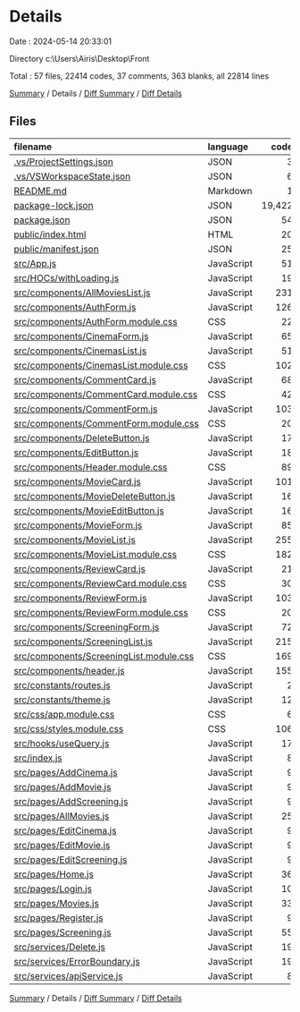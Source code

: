 # Details

Date : 2024-05-14 20:33:01

Directory c:\\Users\\Airis\\Desktop\\Front

Total : 57 files,  22414 codes, 37 comments, 363 blanks, all 22814 lines

[Summary](results.md) / Details / [Diff Summary](diff.md) / [Diff Details](diff-details.md)

## Files
| filename | language | code | comment | blank | total |
| :--- | :--- | ---: | ---: | ---: | ---: |
| [.vs/ProjectSettings.json](/.vs/ProjectSettings.json) | JSON | 3 | 0 | 0 | 3 |
| [.vs/VSWorkspaceState.json](/.vs/VSWorkspaceState.json) | JSON | 6 | 0 | 0 | 6 |
| [README.md](/README.md) | Markdown | 1 | 0 | 2 | 3 |
| [package-lock.json](/package-lock.json) | JSON | 19,422 | 0 | 1 | 19,423 |
| [package.json](/package.json) | JSON | 54 | 0 | 1 | 55 |
| [public/index.html](/public/index.html) | HTML | 20 | 23 | 1 | 44 |
| [public/manifest.json](/public/manifest.json) | JSON | 25 | 0 | 1 | 26 |
| [src/App.js](/src/App.js) | JavaScript | 51 | 0 | 9 | 60 |
| [src/HOCs/withLoading.js](/src/HOCs/withLoading.js) | JavaScript | 19 | 0 | 1 | 20 |
| [src/components/AllMoviesList.js](/src/components/AllMoviesList.js) | JavaScript | 231 | 8 | 13 | 252 |
| [src/components/AuthForm.js](/src/components/AuthForm.js) | JavaScript | 126 | 0 | 12 | 138 |
| [src/components/AuthForm.module.css](/src/components/AuthForm.module.css) | CSS | 22 | 0 | 4 | 26 |
| [src/components/CinemaForm.js](/src/components/CinemaForm.js) | JavaScript | 65 | 0 | 11 | 76 |
| [src/components/CinemasList.js](/src/components/CinemasList.js) | JavaScript | 51 | 0 | 3 | 54 |
| [src/components/CinemasList.module.css](/src/components/CinemasList.module.css) | CSS | 102 | 0 | 7 | 109 |
| [src/components/CommentCard.js](/src/components/CommentCard.js) | JavaScript | 68 | 0 | 6 | 74 |
| [src/components/CommentCard.module.css](/src/components/CommentCard.module.css) | CSS | 42 | 0 | 9 | 51 |
| [src/components/CommentForm.js](/src/components/CommentForm.js) | JavaScript | 103 | 0 | 13 | 116 |
| [src/components/CommentForm.module.css](/src/components/CommentForm.module.css) | CSS | 20 | 0 | 4 | 24 |
| [src/components/DeleteButton.js](/src/components/DeleteButton.js) | JavaScript | 17 | 0 | 2 | 19 |
| [src/components/EditButton.js](/src/components/EditButton.js) | JavaScript | 18 | 0 | 2 | 20 |
| [src/components/Header.module.css](/src/components/Header.module.css) | CSS | 89 | 0 | 17 | 106 |
| [src/components/MovieCard.js](/src/components/MovieCard.js) | JavaScript | 101 | 0 | 7 | 108 |
| [src/components/MovieDeleteButton.js](/src/components/MovieDeleteButton.js) | JavaScript | 16 | 0 | 2 | 18 |
| [src/components/MovieEditButton.js](/src/components/MovieEditButton.js) | JavaScript | 16 | 0 | 2 | 18 |
| [src/components/MovieForm.js](/src/components/MovieForm.js) | JavaScript | 85 | 0 | 12 | 97 |
| [src/components/MovieList.js](/src/components/MovieList.js) | JavaScript | 255 | 0 | 22 | 277 |
| [src/components/MovieList.module.css](/src/components/MovieList.module.css) | CSS | 182 | 2 | 23 | 207 |
| [src/components/ReviewCard.js](/src/components/ReviewCard.js) | JavaScript | 21 | 0 | 3 | 24 |
| [src/components/ReviewCard.module.css](/src/components/ReviewCard.module.css) | CSS | 30 | 0 | 7 | 37 |
| [src/components/ReviewForm.js](/src/components/ReviewForm.js) | JavaScript | 103 | 0 | 13 | 116 |
| [src/components/ReviewForm.module.css](/src/components/ReviewForm.module.css) | CSS | 20 | 0 | 4 | 24 |
| [src/components/ScreeningForm.js](/src/components/ScreeningForm.js) | JavaScript | 72 | 0 | 16 | 88 |
| [src/components/ScreeningList.js](/src/components/ScreeningList.js) | JavaScript | 215 | 0 | 12 | 227 |
| [src/components/ScreeningList.module.css](/src/components/ScreeningList.module.css) | CSS | 169 | 2 | 24 | 195 |
| [src/components/header.js](/src/components/header.js) | JavaScript | 155 | 1 | 7 | 163 |
| [src/constants/routes.js](/src/constants/routes.js) | JavaScript | 2 | 0 | 2 | 4 |
| [src/constants/theme.js](/src/constants/theme.js) | JavaScript | 12 | 0 | 2 | 14 |
| [src/css/app.module.css](/src/css/app.module.css) | CSS | 6 | 0 | 0 | 6 |
| [src/css/styles.module.css](/src/css/styles.module.css) | CSS | 106 | 0 | 18 | 124 |
| [src/hooks/useQuery.js](/src/hooks/useQuery.js) | JavaScript | 17 | 0 | 7 | 24 |
| [src/index.js](/src/index.js) | JavaScript | 8 | 0 | 2 | 10 |
| [src/pages/AddCinema.js](/src/pages/AddCinema.js) | JavaScript | 9 | 0 | 2 | 11 |
| [src/pages/AddMovie.js](/src/pages/AddMovie.js) | JavaScript | 9 | 0 | 2 | 11 |
| [src/pages/AddScreening.js](/src/pages/AddScreening.js) | JavaScript | 9 | 0 | 2 | 11 |
| [src/pages/AllMovies.js](/src/pages/AllMovies.js) | JavaScript | 25 | 0 | 4 | 29 |
| [src/pages/EditCinema.js](/src/pages/EditCinema.js) | JavaScript | 9 | 0 | 2 | 11 |
| [src/pages/EditMovie.js](/src/pages/EditMovie.js) | JavaScript | 9 | 0 | 2 | 11 |
| [src/pages/EditScreening.js](/src/pages/EditScreening.js) | JavaScript | 9 | 0 | 2 | 11 |
| [src/pages/Home.js](/src/pages/Home.js) | JavaScript | 36 | 0 | 7 | 43 |
| [src/pages/Login.js](/src/pages/Login.js) | JavaScript | 10 | 0 | 2 | 12 |
| [src/pages/Movies.js](/src/pages/Movies.js) | JavaScript | 33 | 1 | 9 | 43 |
| [src/pages/Register.js](/src/pages/Register.js) | JavaScript | 9 | 0 | 2 | 11 |
| [src/pages/Screening.js](/src/pages/Screening.js) | JavaScript | 55 | 0 | 11 | 66 |
| [src/services/Delete.js](/src/services/Delete.js) | JavaScript | 19 | 0 | 4 | 23 |
| [src/services/ErrorBoundary.js](/src/services/ErrorBoundary.js) | JavaScript | 19 | 0 | 6 | 25 |
| [src/services/apiService.js](/src/services/apiService.js) | JavaScript | 8 | 0 | 2 | 10 |

[Summary](results.md) / Details / [Diff Summary](diff.md) / [Diff Details](diff-details.md)